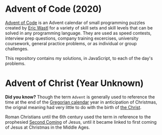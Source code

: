 # Advent of Code (2020)

[Advent of Code](https://adventofcode.com/2020) is an Advent calendar of small programming puzzles created by [Eric Wastl](http://was.tl/) for a variety of skill sets and skill levels that can be solved in any programming language. They are used as speed contests, interview prep questions, company training excercises, university coursework, general practice problems, or as individual or group challenges.

This repository contains my solutions, in JavaScript, to each of the day's problems. 

# Advent of Christ (Year Unknown)

**Did you know?** Though the term `Advent` is generally used to reference the time at the end of the [Gregorian calendar](https://en.wikipedia.org/wiki/Gregorian_calendar) year in anticipation of Christmas, the orignal meaning had very little to do with the birth of [the Christ](https://en.wikipedia.org/wiki/Christ_(title)).

Roman Christians until the 6th century used the term in reference to the prophesied [Second Coming](https://www.britannica.com/topic/Second-Coming) of Jesus, until it became linked to first coming of Jesus at Christmas in the Middle Ages.